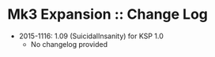 # Mk3 Expansion :: Change Log

* 2015-1116: 1.09 (SuicidalInsanity) for KSP 1.0
	+ No changelog provided
